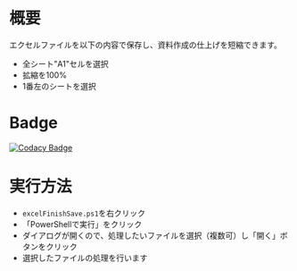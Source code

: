 # 概要

エクセルファイルを以下の内容で保存し、資料作成の仕上げを短縮できます。

- 全シート"A1"セルを選択
- 拡縮を100%
- 1番左のシートを選択

# Badge

[![Codacy Badge](https://app.codacy.com/project/badge/Grade/9d7eb6134ff24e8f8b18a7c205bbe770)](https://www.codacy.com/gh/ishi720/excelFinishSave/dashboard?utm_source=github.com&amp;utm_medium=referral&amp;utm_content=ishi720/excelFinishSave&amp;utm_campaign=Badge_Grade)

# 実行方法

- `excelFinishSave.ps1`を右クリック
- 「PowerShellで実行」をクリック
- ダイアログが開くので、処理したいファイルを選択（複数可）し「開く」ボタンをクリック
- 選択したファイルの処理を行います
